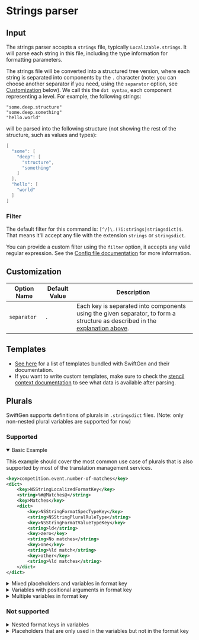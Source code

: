 # Strings parser

## Input

The strings parser accepts a `strings` file, typically `Localizable.strings`. It will parse each string in this file, including the type information for formatting parameters.

The strings file will be converted into a structured tree version, where each string is separated into components by the `.` character (note: you can choose another separator if you need, using the `separator` option, see [Customization](#customization) below). We call this the `dot syntax`, each component representing a level. For example, the following strings:

```
"some.deep.structure"
"some.deep.something"
"hello.world"
```

will be parsed into the following structure (not showing the rest of the structure, such as values and types):

```swift
[
  "some": [
    "deep": [
      "structure",
      "something"
    ]
  ],
  "hello": [
    "world"
  ]
]
```

### Filter

The default filter for this command is: `[^/]\.(?i:strings|stringsdict)$`. That means it'll accept any file with the extension `strings` or `stringsdict`.

You can provide a custom filter using the `filter` option, it accepts any valid regular expression. See the [Config file documentation](../ConfigFile.md) for more information.

## Customization

| Option Name | Default Value | Description |
| -------------- | ------------- | ----------- |
| `separator` | `.` | Each key is separated into components using the given separator, to form a structure as described in the [explanation above](#input). |

## Templates

* [See here](../templates/strings) for a list of templates bundled with SwiftGen and their documentation.
* If you want to write custom templates, make sure to check the [stencil context documentation](../SwiftGenKit%20Contexts/strings.md) to see what data is available after parsing.

## Plurals

SwiftGen supports definitions of plurals in `.stringsdict` files. (Note: only non-nested plural variables are supported for now)

### Supported

<details open>

<summary>Basic Example</summary>

This example should cover the most common use case of plurals that is also supported by most of the translation management services.

```xml
<key>competition.event.number-of-matches</key>
<dict>
    <key>NSStringLocalizedFormatKey</key>
    <string>%#@Matches@</string>
    <key>Matches</key>
    <dict>
        <key>NSStringFormatSpecTypeKey</key>
        <string>NSStringPluralRuleType</string>
        <key>NSStringFormatValueTypeKey</key>
        <string>ld</string>
        <key>zero</key>
        <string>No matches</string>
        <key>one</key>
        <string>%ld match</string>
        <key>other</key>
        <string>%ld matches</string>
    </dict>
</dict>
```

</details>

<details>

<summary>Mixed placeholders and variables in format key</summary>

```xml
<key>mixed.placeholders-and-variables.string-int</key>
<dict>
    <key>NSStringLocalizedFormatKey</key>
    <string>%@ %#@has_rating@</string>
    <key>has_rating</key>
    <dict>
        <key>NSStringFormatSpecTypeKey</key>
        <string>NSStringPluralRuleType</string>
        <key>NSStringFormatValueTypeKey</key>
        <string>d</string>
        <key>zero</key>
        <string>has no rating</string>
        <key>one</key>
        <string>has one rating</string>
        <key>other</key>
        <string>has %d ratings</string>
    </dict>
</dict>
```

</details>

<details>

<summary>Variables with positional arguments in format key</summary>

```xml
<key>multiple.placeholders-and-variables.int-string-string</key>
<dict>
    <key>NSStringLocalizedFormatKey</key>
    <!-- Your <Grocery> list contains <3 items. You should buy them> <today>. -->
    <string>Your %3$@ list contains %1$#@first@ %2$@.</string>
    <key>first</key>
    <dict>
        <key>NSStringFormatSpecTypeKey</key>
        <string>NSStringPluralRuleType</string>
        <key>NSStringFormatValueTypeKey</key>
        <string>d</string>
        <key>zero</key>
        <string>no items. Add one</string>
        <key>one</key>
        <string>one item. You should buy it</string>
        <key>other</key>
        <string>%1$d items. You should buy them</string>
    </dict>
</dict>
```

</details>

<details>

<summary>Multiple variables in format key</summary>

```xml
<key>multiple.variables.three-variables-in-formatkey</key>
<dict>
    <key>NSStringLocalizedFormatKey</key>
    <string>%#@files@ (%#@bytes@, %#@minutes@)</string>
    <key>files</key>
    <dict>
        <key>NSStringFormatSpecTypeKey</key>
        <string>NSStringPluralRuleType</string>
        <key>NSStringFormatValueTypeKey</key>
        <string>d</string>
        <key>one</key>
        <string>%d file remaining</string>
        <key>other</key>
        <string>%d files remaining</string>
    </dict>
    <key>bytes</key>
    <dict>
        <key>NSStringFormatSpecTypeKey</key>
        <string>NSStringPluralRuleType</string>
        <key>NSStringFormatValueTypeKey</key>
        <string>d</string>
        <key>one</key>
        <string>%d byte</string>
        <key>other</key>
        <string>%d bytes</string>
    </dict>
    <key>minutes</key>
    <dict>
        <key>NSStringFormatSpecTypeKey</key>
        <string>NSStringPluralRuleType</string>
        <key>NSStringFormatValueTypeKey</key>
        <string>d</string>
        <key>one</key>
        <string>%d minute</string>
        <key>other</key>
        <string>%d minutes</string>
    </dict>
</dict>
```

</details>

### Not supported

<details>

<summary>Nested format keys in variables</summary>

Note: in practice this should hopefully be very rare. Especially, if you're using tools like Lokalize, PhraseApp, POEditor, or similar to export your `stringsdict`, it's unlikely that they'll ever generate that kind of convoluted structure for your `stringsdict`.

```xml
<key>nested.formatkey-in-variable</key>
<dict>
    <key>NSStringLocalizedFormatKey</key>
    <string>%#@geese@</string>
    <key>geese</key>
    <dict>
        <key>NSStringFormatSpecTypeKey</key>
        <string>NSStringPluralRuleType</string>
        <key>NSStringFormatValueTypeKey</key>
        <string>d</string>
        <key>one</key>
        <!-- This uses a nested key, i.e. you're referencing goose_fields variable inside the definition of geese variable -->
        <!-- This is currently not properly supported as it's not parsed recursively by SwiftGen. -->
        <string>A goose landed on %#@goose_fields@</string>
        <key>other</key>
        <string>%d geese landed on %#@geese_fields@</string>
    </dict>
    <key>goose_fields</key>
    <dict>
        <key>NSStringFormatSpecTypeKey</key>
        <string>NSStringPluralRuleType</string>
        <key>NSStringFormatValueTypeKey</key>
        <string>d</string>
        <key>one</key>
        <string>its own field</string>
        <key>other</key>
        <string>its own %d fields</string>
    </dict>
    <key>geese_fields</key>
    <dict>
        <key>NSStringFormatSpecTypeKey</key>
        <string>NSStringPluralRuleType</string>
        <key>NSStringFormatValueTypeKey</key>
        <string>d</string>
        <key>one</key>
        <string>their shared field</string>
        <key>other</key>
        <string>their %d fields</string>
    </dict>
</dict>
```

</details>


<details>

<summary>Placeholders that are only used in the variables but not in the format key</summary>

This plural entry would work with plain `NSLocalizedString`, as Foundation will pass the whole list of arguments to each substituted format specifier – e.g. in this case passing a `String` and an `Int` would work with `NSLocalizedString`.  
But SwiftGen only parses the `NSStringLocalizedFormatKey` in a `stringsdict` to find possible placeholders, because parsing all possible plural rules for placeholders as well could result in different amounts of placeholders for different amounts or different languages.

```xml
<key>unsupported-use.placeholders-in-variable-rule.string-int</key>
<dict>
    <key>NSStringLocalizedFormatKey</key>
    <string>%#@elements@</string>
    <key>elements</key>
    <dict>
        <key>NSStringFormatSpecTypeKey</key>
        <string>NSStringPluralRuleType</string>
        <key>NSStringFormatValueTypeKey</key>
        <string>d</string>
        <key>zero</key>
        <string>%@ has no rating</string>
        <key>one</key>
        <string>%@ has one rating</string>
        <key>other</key>
        <string>%@ has %d ratings</string>
    </dict>
</dict>
```

</details>
